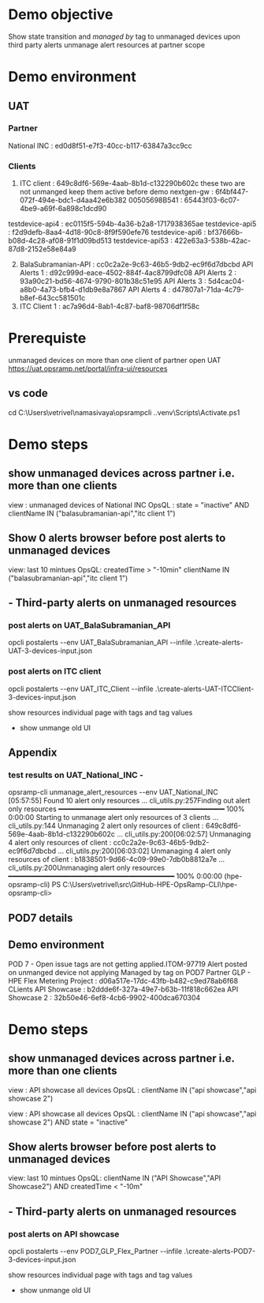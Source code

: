 # Demo objective
Show state transition and *managed by* tag to unmanaged devices upon third party alerts
unmanage alert resources at  partner scope

# Demo environment 
## UAT
### Partner 
National INC : ed0d8f51-e7f3-40cc-b117-63847a3cc9cc

### Clients
1) ITC client : 649c8df6-569e-4aab-8b1d-c132290b602c
these two are not unmanged keep them active before demo
nextgen-gw   : 6f4bf447-072f-494e-bdc1-d4aa42e6b382
00505698B541 : 65443f03-6c07-4be9-a69f-6a898c1dcd90

testdevice-api4 : ec0115f5-594b-4a36-b2a8-1717938365ae
testdevice-api5 : f2d9defb-8aa4-4d18-90c8-8f9f590efe76
testdevice-api6 : bf37666b-b08d-4c28-af08-91f1d09bd513
testdevice-api53 : 422e63a3-538b-42ac-87d8-2152e58e84a9

2) BalaSubramanian-API : cc0c2a2e-9c63-46b5-9db2-ec9f6d7dbcbd
   API Alerts 1 : d92c999d-eace-4502-884f-4ac8799dfc08
   API Alerts 2 : 93a90c21-bd56-4674-9790-801b38c51e95
   API Alerts 3 : 5d4cac04-a8b0-4a73-bfb4-d1db9e8a7867
   API Alerts 4 : d47807a1-71da-4c79-b8ef-643cc581501c
3) ITC Client 1 : ac7a96d4-8ab1-4c87-baf8-98706df1f58c
   



# Prerequiste
unmanaged devices on more than one client of partner
open UAT https://uat.opsramp.net/portal/infra-ui/resources

## vs code
cd C:\Users\vetrivel\namasivaya\opsrampcli
.\.venv\Scripts\Activate.ps1

# Demo steps
## show unmanaged devices across partner i.e. more than one clients
view : unmanaged devices of National INC
OpsQL : state = "inactive" AND clientName IN ("balasubramanian-api","itc client 1")

## Show 0 alerts browser before post alerts to unmanaged devices 
view: last 10 mintues
OpsQL: createdTime > "-10min" clientName IN ("balasubramanian-api","itc client 1")

## - Third-party alerts on unmanaged resources
### post alerts on UAT_BalaSubramanian_API
opcli postalerts --env UAT_BalaSubramanian_API --infile .\create-alerts-UAT-3-devices-input.json

### post alerts on ITC client
 opcli postalerts --env UAT_ITC_Client --infile .\create-alerts-UAT-ITCClient-3-devices-input.json
 
 show resources individual page with tags and tag values 
- show unmange old UI 

## Appendix 
### test results on UAT_National_INC - 
opsramp-cli unmanage_alert_resources --env UAT_National_INC        
[05:57:55] Found 10 alert only resources ...                                                                                                       cli_utils.py:257Finding out alert only resources ━━━━━━━━━━━━━━━━━━━━━━━━━━━━━━━━━━━━━━━━ 100% 0:00:00
           Starting to unmanage alert only resources of 3 clients ...                                                                              cli_utils.py:144           Unmanaging 2 alert only resources of client : 649c8df6-569e-4aab-8b1d-c132290b602c ...                                                  cli_utils.py:200[06:02:57] Unmanaging 4 alert only resources of client : cc0c2a2e-9c63-46b5-9db2-ec9f6d7dbcbd ...                                                  cli_utils.py:200[06:03:02] Unmanaging 4 alert only resources of client : b1838501-9d66-4c09-99e0-7db0b8812a7e ...                                                  cli_utils.py:200Unmanaging alert only resources ━━━━━━━━━━━━━━━━━━━━━━━━━━━━━━━━━━━━━━━━ 100% 0:00:00
(hpe-opsramp-cli) PS C:\Users\vetrivel\src\GitHub-HPE-OpsRamp-CLI\hpe-opsramp-cli> 

## POD7 details
## Demo environment 
POD 7 - Open issue tags are not getting applied.ITOM-97719 Alert posted on unmanged device not applying Managed by tag on POD7
Partner
GLP - HPE Flex Metering Project : d06a517e-17dc-43fb-b482-c9ed78ab6f68
CLients
API Showcase   : b2ddde6f-327a-49e7-b63b-11f818c662ea
API Showcase 2 : 32b50e46-6ef8-4cb6-9902-400dca670304

# Demo steps
## show unmanaged devices across partner i.e. more than one clients
view : API showcase all devices
OpsQL : clientName IN ("api showcase","api showcase 2")

view : API showcase all devices
OpsQL : clientName IN ("api showcase","api showcase 2") AND state = "inactive" 

## Show alerts browser before post alerts to unmanaged devices 
view: last 10 mintues
OpsQL: clientName IN ("API Showcase","API Showcase2") AND createdTime < "-10m"

## - Third-party alerts on unmanaged resources
### post alerts on API showcase
opcli postalerts --env POD7_GLP_Flex_Partner --infile .\create-alerts-POD7-3-devices-input.json

 show resources individual page with tags and tag values 
- show unmange old UI 
